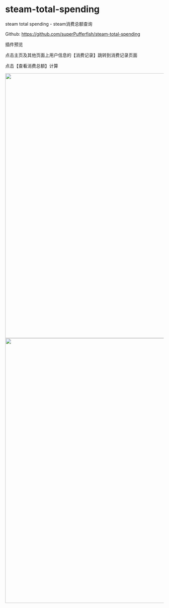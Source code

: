# steam-total-spending
steam total spending - steam消费总额查询
<p>Github: <a href="https://github.com/superPufferfish/steam-total-spending" target="_blank">https://github.com/superPufferfish/steam-total-spending</a></p>

<p>插件预览</p>
<p>点击主页及其他页面上用户信息的【消费记录】跳转到消费记录页面</p>
<p>点击【查看消费总额】计算</p>
<img width="840" src="https://pic.liesio.com/2021/05/17/09751f9a7a8b7.png">
<img width="840" src="https://pic.liesio.com/2021/05/17/497facaeb0d32.png">